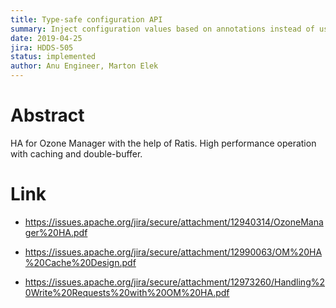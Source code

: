 ```yaml
---
title: Type-safe configuration API
summary: Inject configuration values based on annotations instead of using constants and Hadoop API
date: 2019-04-25
jira: HDDS-505
status: implemented
author: Anu Engineer, Marton Elek
---
```

<!--
  Licensed under the Apache License, Version 2.0 (the "License");
  you may not use this file except in compliance with the License.
  You may obtain a copy of the License at

   http://www.apache.org/licenses/LICENSE-2.0

  Unless required by applicable law or agreed to in writing, software
  distributed under the License is distributed on an "AS IS" BASIS,
  WITHOUT WARRANTIES OR CONDITIONS OF ANY KIND, either express or implied.
  See the License for the specific language governing permissions and
  limitations under the License. See accompanying LICENSE file.
-->

# Abstract

 HA for Ozone Manager with the help of Ratis. High performance operation with caching and double-buffer.
 
# Link

 * https://issues.apache.org/jira/secure/attachment/12940314/OzoneManager%20HA.pdf

 * https://issues.apache.org/jira/secure/attachment/12990063/OM%20HA%20Cache%20Design.pdf

 * https://issues.apache.org/jira/secure/attachment/12973260/Handling%20Write%20Requests%20with%20OM%20HA.pdf